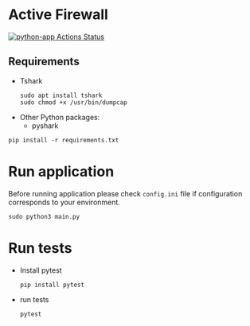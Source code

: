 # Active Firewall
[![python-app Actions Status](https://github.com/konradr33/active-firewall/actions/workflows/python-app.yml/badge.svg)](https://github.com/konradr33/active-firewall/actions)
## Requirements

* Tshark
  ```
  sudo apt install tshark
  sudo chmod +x /usr/bin/dumpcap
  ```
* Other Python packages:
    * pyshark

`pip install -r requirements.txt`

# Run application

Before running application please check `config.ini` file if configuration corresponds to your environment.

`sudo python3 main.py`

# Run tests

* Install pytest

  `pip install pytest`
* run tests

  `pytest`